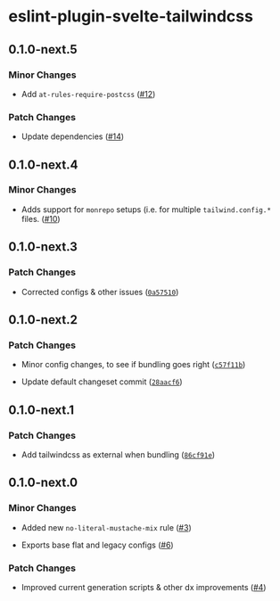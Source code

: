 # eslint-plugin-svelte-tailwindcss

## 0.1.0-next.5

### Minor Changes

- Add `at-rules-require-postcss` ([#12](https://github.com/mikededo/eslint-plugin-svelte-tailwindcss/pull/12))

### Patch Changes

- Update dependencies ([#14](https://github.com/mikededo/eslint-plugin-svelte-tailwindcss/pull/14))

## 0.1.0-next.4

### Minor Changes

- Adds support for `monrepo` setups (i.e. for multiple `tailwind.config.*` files. ([#10](https://github.com/mikededo/eslint-plugin-svelte-tailwindcss/pull/10))

## 0.1.0-next.3

### Patch Changes

- Corrected configs & other issues ([`0a57510`](https://github.com/mikededo/eslint-plugin-svelte-tailwindcss/commit/0a57510df5462f1fbad656773f903f505998d6a4))

## 0.1.0-next.2

### Patch Changes

- Minor config changes, to see if bundling goes right ([`c57f11b`](https://github.com/mikededo/eslint-plugin-svelte-tailwindcss/commit/c57f11b423b05cdcf4afe271c0be5c312c894632))

- Update default changeset commit ([`28aacf6`](https://github.com/mikededo/eslint-plugin-svelte-tailwindcss/commit/28aacf68571eb4fd18c0f924dbce510bfd3a0699))

## 0.1.0-next.1

### Patch Changes

- Add tailwindcss as external when bundling ([`86cf91e`](https://github.com/mikededo/eslint-plugin-svelte-tailwindcss/commit/86cf91eeea7cd6a1402e42bdd701b1897ae80aeb))

## 0.1.0-next.0

### Minor Changes

- Added new `no-literal-mustache-mix` rule ([#3](https://github.com/mikededo/eslint-plugin-svelte-tailwindcss/pull/3))

- Exports base flat and legacy configs ([#6](https://github.com/mikededo/eslint-plugin-svelte-tailwindcss/pull/6))

### Patch Changes

- Improved current generation scripts & other dx improvements ([#4](https://github.com/mikededo/eslint-plugin-svelte-tailwindcss/pull/4))
